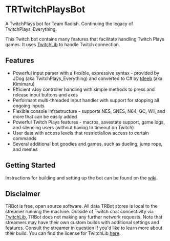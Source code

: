# TRTwitchPlaysBot
A TwitchPlays bot for Team Radish. Continuing the legacy of TwitchPlays_Everything.

This Twitch bot contains many features that facilitate handling Twitch Plays games. It uses [TwitchLib](https://github.com/TwitchLib/TwitchLib) to handle Twitch connection.

## Features
* Powerful input parser with a flexible, expressive syntax - provided by JDog (aka TwitchPlays_Everything) and converted to C# by [tdeeb](https://github.com/tdeeb) (aka Kimimaru)
* Efficient vJoy controller handling with simple methods to press and release input buttons and axes
* Performant multi-threaded input handler with support for stopping all ongoing inputs
* Flexible console infrastructure - supports NES, SNES, N64, GC, Wii, and more that can be easily added
* Powerful Twitch Plays features - macros, savestate support, game logs, and silencing users (without having to timeout on Twitch)
* User data with access levels that restrict/allow access to certain commands
* Several additional bot goodies and games, such as dueling, jump rope, and memes

## Getting Started
Instructions for building and setting up the bot can be found on the [wiki](https://github.com/teamradish/TRTwitchPlaysBot/wiki).

## Disclaimer
TRBot is free, open source software. All data TRBot stores is local to the streamer running the machine. Outside of Twitch chat connectivity via [TwitchLib](https://github.com/TwitchLib/TwitchLib), TRBot does not making any further network requests. Note that streamers may have their own custom builds with additional settings and features. Consult the streamer in question if you'd like to learn more about their build. You can find the license for TwitchLib [here](https://github.com/TwitchLib/TwitchLib/blob/master/LICENSE).
